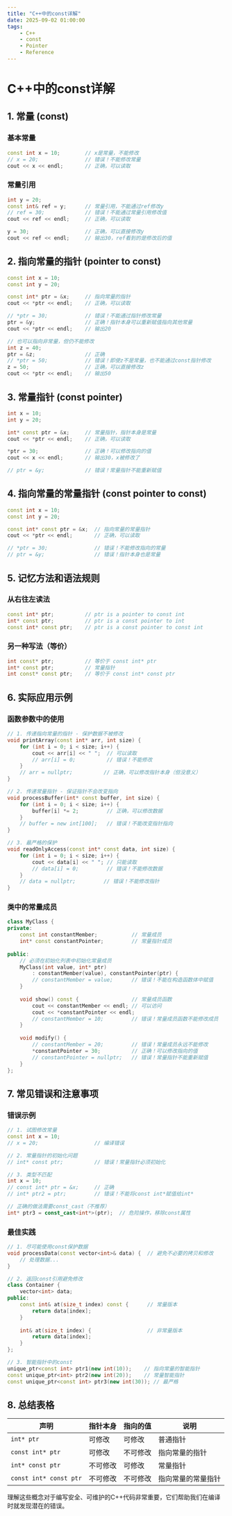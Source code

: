 ```yaml
---
title: "C++中的const详解"
date: 2025-09-02 01:00:00
tags:
    - C++
    - const
    - Pointer
    - Reference
---
```


# C++中的const详解
## 1. 常量 (const)

### 基本常量
```cpp
const int x = 10;        // x是常量，不能修改
// x = 20;               // 错误！不能修改常量
cout << x << endl;       // 正确，可以读取
```

### 常量引用
```cpp
int y = 20;
const int& ref = y;      // 常量引用，不能通过ref修改y
// ref = 30;             // 错误！不能通过常量引用修改值
cout << ref << endl;     // 正确，可以读取

y = 30;                  // 正确，可以直接修改y
cout << ref << endl;     // 输出30，ref看到的是修改后的值
```

## 2. 指向常量的指针 (pointer to const)

```cpp
const int x = 10;
const int y = 20;

const int* ptr = &x;     // 指向常量的指针
cout << *ptr << endl;    // 正确，可以读取

// *ptr = 30;            // 错误！不能通过指针修改常量
ptr = &y;                // 正确！指针本身可以重新赋值指向其他常量
cout << *ptr << endl;    // 输出20

// 也可以指向非常量，但仍不能修改
int z = 40;
ptr = &z;                // 正确
// *ptr = 50;            // 错误！即使z不是常量，也不能通过const指针修改
z = 50;                  // 正确，可以直接修改z
cout << *ptr << endl;    // 输出50
```

## 3. 常量指针 (const pointer)

```cpp
int x = 10;
int y = 20;

int* const ptr = &x;     // 常量指针，指针本身是常量
cout << *ptr << endl;    // 正确，可以读取

*ptr = 30;               // 正确！可以修改指向的值
cout << x << endl;       // 输出30，x被修改了

// ptr = &y;             // 错误！常量指针不能重新赋值
```

## 4. 指向常量的常量指针 (const pointer to const)

```cpp
const int x = 10;
const int y = 20;

const int* const ptr = &x;  // 指向常量的常量指针
cout << *ptr << endl;       // 正确，可以读取

// *ptr = 30;               // 错误！不能修改指向的常量
// ptr = &y;                // 错误！指针本身也是常量
```

## 5. 记忆方法和语法规则

### 从右往左读法
```cpp
const int* ptr;          // ptr is a pointer to const int
int* const ptr;          // ptr is a const pointer to int  
const int* const ptr;    // ptr is a const pointer to const int
```

### 另一种写法（等价）
```cpp
int const* ptr;          // 等价于 const int* ptr
int* const ptr;          // 常量指针
int const* const ptr;    // 等价于 const int* const ptr
```

## 6. 实际应用示例

### 函数参数中的使用
```cpp
// 1. 传递指向常量的指针 - 保护数据不被修改
void printArray(const int* arr, int size) {
    for (int i = 0; i < size; i++) {
        cout << arr[i] << " ";  // 可以读取
        // arr[i] = 0;          // 错误！不能修改
    }
    // arr = nullptr;          // 正确，可以修改指针本身（但没意义）
}

// 2. 传递常量指针 - 保证指针不会改变指向
void processBuffer(int* const buffer, int size) {
    for (int i = 0; i < size; i++) {
        buffer[i] *= 2;         // 正确，可以修改数据
    }
    // buffer = new int[100];   // 错误！不能改变指针指向
}

// 3. 最严格的保护
void readOnlyAccess(const int* const data, int size) {
    for (int i = 0; i < size; i++) {
        cout << data[i] << " "; // 只能读取
        // data[i] = 0;         // 错误！不能修改数据
    }
    // data = nullptr;         // 错误！不能修改指针
}
```

### 类中的常量成员
```cpp
class MyClass {
private:
    const int constantMember;           // 常量成员
    int* const constantPointer;         // 常量指针成员
    
public:
    // 必须在初始化列表中初始化常量成员
    MyClass(int value, int* ptr) 
        : constantMember(value), constantPointer(ptr) {
        // constantMember = value;      // 错误！不能在构造函数体中赋值
    }
    
    void show() const {                 // 常量成员函数
        cout << constantMember << endl; // 可以访问
        cout << *constantPointer << endl;
        // constantMember = 10;         // 错误！常量成员函数不能修改成员
    }
    
    void modify() {
        // constantMember = 20;         // 错误！常量成员永远不能修改
        *constantPointer = 30;          // 正确！可以修改指向的值
        // constantPointer = nullptr;   // 错误！常量指针不能重新赋值
    }
};
```

## 7. 常见错误和注意事项

### 错误示例
```cpp
// 1. 试图修改常量
const int x = 10;
// x = 20;                  // 编译错误

// 2. 常量指针的初始化问题
// int* const ptr;          // 错误！常量指针必须初始化

// 3. 类型不匹配
int x = 10;
// const int* ptr = &x;     // 正确
// int* ptr2 = ptr;         // 错误！不能将const int*赋值给int*

// 正确的做法需要const_cast（不推荐）
int* ptr3 = const_cast<int*>(ptr);  // 危险操作，移除const属性
```

### 最佳实践
```cpp
// 1. 尽可能使用const保护数据
void processData(const vector<int>& data) {  // 避免不必要的拷贝和修改
    // 处理数据...
}

// 2. 返回const引用避免修改
class Container {
    vector<int> data;
public:
    const int& at(size_t index) const {      // 常量版本
        return data[index];
    }
    
    int& at(size_t index) {                  // 非常量版本
        return data[index];
    }
};

// 3. 智能指针中的const
unique_ptr<const int> ptr1(new int(10));    // 指向常量的智能指针
const unique_ptr<int> ptr2(new int(20));    // 常量智能指针
const unique_ptr<const int> ptr3(new int(30)); // 最严格
```

## 8. 总结表格

| 声明 | 指针本身 | 指向的值 | 说明 |
|------|----------|----------|------|
| `int* ptr` | 可修改 | 可修改 | 普通指针 |
| `const int* ptr` | 可修改 | 不可修改 | 指向常量的指针 |
| `int* const ptr` | 不可修改 | 可修改 | 常量指针 |
| `const int* const ptr` | 不可修改 | 不可修改 | 指向常量的常量指针 |

理解这些概念对于编写安全、可维护的C++代码非常重要，它们帮助我们在编译时就发现潜在的错误。